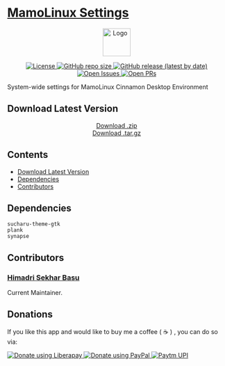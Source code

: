 # [MamoLinux Settings](https://github.com/mamolinux/mamolinux-settings)

<p align="center">
	<img src="https://hsbasu.github.io/styles/icons/mamolinux-logo.png" height="64" alt="Logo">
</p>

<p align="center">
	<a href="https://github.com/mamolinux/mamolinux-settings/blob/master/LICENSE">
		<img src="https://img.shields.io/github/license/mamolinux/mamolinux-settings?label=License" alt="License">
	</a>
	<a href="#">
		<img src="https://img.shields.io/github/repo-size/mamolinux/mamolinux-settings?label=Repo%20size" alt="GitHub repo size">
	</a>
	<a href="https://github.com/mamolinux/mamolinux-settings/releases/latest">
		<img src="https://img.shields.io/github/v/release/mamolinux/mamolinux-settings?label=Latest%20Stable%20Release" alt="GitHub release (latest by date)">
	</a>
	<a href="https://github.com/mamolinux/mamolinux-settings/issues" target="_blank">
		<img src="https://img.shields.io/github/issues/mamolinux/mamolinux-settings?label=Issues" alt="Open Issues">
	</a>
	<a href="https://github.com/mamolinux/mamolinux-settings/pulls" target="_blank">
		<img src="https://img.shields.io/github/issues-pr/mamolinux/mamolinux-settings?label=PR" alt="Open PRs">
	</a>
</p>

System-wide settings for MamoLinux Cinnamon Desktop Environment

## Download Latest Version

<p align="center">
  <a href="https://github.com/mamolinux/mamolinux-settings/zipball/master"><i class="fa fa-file-zip-o"></i> Download .zip</a></br>
  <a href="https://github.com/mamolinux/mamolinux-settings/tarball/master"><i class="fa fa-file-zip-o"></i> Download .tar.gz</a>
</p>

## Contents
- [Download Latest Version](#download-latest-version)
- [Dependencies](#dependencies)
- [Contributors](#contributors)

## Dependencies
```
sucharu-theme-gtk
plank
synapse
```

## Contributors

### [Himadri Sekhar Basu](https://hsbasu.github.io)
Current Maintainer.

## Donations
If you like this app and would like to buy me a coffee ( &#9749; ) , you can do so via:

<a href="https://liberapay.com/hsbasu/donate" target="_blank">
	<img src="https://liberapay.com/assets/widgets/donate.svg" alt="Donate using Liberapay">
</a>
<a href="https://paypal.me/hsbasu" target="_blank">
	<img src="https://www.paypalobjects.com/webstatic/i/logo/rebrand/ppcom.svg" alt="Donate using PayPal">
</a>
<a href="https://hsbasu.github.io/images/upi-qr.jpg" target="_blank">
	<img src ="https://hsbasu.github.io/styles/icons/logo/svg/upi-logo.svg" alt="Paytm UPI">
</a>
